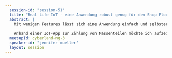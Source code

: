 ```yaml
---
  session-id: 'session-51'
  title: "Real Life IoT - eine Anwendung robust genug für den Shop Floor machen"
  abstract: |
    Mit wenigen Features lässt sich eine Anwendung einfach und selbsterklärend gestalten. Aber ist das wirklich immer so? Bei Industrie 4.0-Anwendungen haben wir gelernt, dass es nicht nur wenige Features sein müssen, sondern die richtigen. Ganz nach dem Motto „Eine Oberfläche ist wie ein Witz. Wenn man ihn erklären muss, ist er nicht witzig“.

    Anhand einer IoT-App zur Zählung von Massenteilen möchte ich aufzeigen, wie kleine Anpassungen der UX zu einem besseren Verständnis und somit zur Akzeptanz der Anwendung geführt haben. Der Weg dorthin führt von einer Low-Code-Anwendung zur Eigenentwicklung und erleichtert den Nutzenden nun einen großen Teil ihrer Arbeit. Das Reporting von Massenteilen ist anstatt einem weiten und teilweise risikoreichen Weg zur Waage jetzt nur einen Klick entfernt.  
  meetupId: cyberland-ng-3
  speaker-id: 'jennifer-mueller'
  layout: session
---
```

